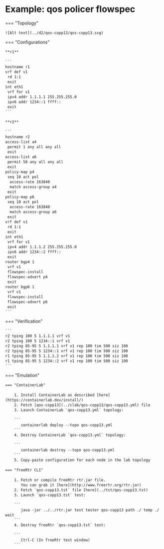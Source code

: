 # Example: qos policer flowspec

=== "Topology"

    ![Alt text](../d2/qos-copp13/qos-copp13.svg)

=== "Configurations"

    **r1**

    ```
    hostname r1
    vrf def v1
     rd 1:1
     exit
    int eth1
     vrf for v1
     ipv4 addr 1.1.1.1 255.255.255.0
     ipv6 addr 1234::1 ffff::
     exit
    ```

    **r2**

    ```
    hostname r2
    access-list a4
     permit 1 any all any all
     exit
    access-list a6
     permit 58 any all any all
     exit
    policy-map p4
     seq 10 act pol
      access-rate 163840
      match access-group a4
     exit
    policy-map p6
     seq 10 act pol
      access-rate 163840
      match access-group a6
     exit
    vrf def v1
     rd 1:1
     exit
    int eth1
     vrf for v1
     ipv4 addr 1.1.1.2 255.255.255.0
     ipv6 addr 1234::2 ffff::
     exit
    router bgp4 1
     vrf v1
     flowspec-install
     flowspec-advert p4
     exit
    router bgp6 1
     vrf v1
     flowspec-install
     flowspec-advert p6
     exit
    ```

=== "Verification"

    ```
    r2 tping 100 5 1.1.1.1 vrf v1
    r2 tping 100 5 1234::1 vrf v1
    r2 tping 85-95 5 1.1.1.1 vrf v1 rep 100 tim 500 siz 100
    r2 tping 85-95 5 1234::1 vrf v1 rep 100 tim 500 siz 100
    r1 tping 85-95 5 1.1.1.2 vrf v1 rep 100 tim 500 siz 100
    r1 tping 85-95 5 1234::2 vrf v1 rep 100 tim 500 siz 100
    ```

=== "Emulation"

    === "ContainerLab"

        1. Install ContainerLab as described [here](https://containerlab.dev/install/)  
        2. Fetch [qos-copp13](../clab/qos-copp13/qos-copp13.yml) file  
        3. Launch ContainerLab `qos-copp13.yml` topology:  

        ```
           containerlab deploy --topo qos-copp13.yml  
        ```
        4. Destroy ContainerLab `qos-copp13.yml` topology:  

        ```
           containerlab destroy --topo qos-copp13.yml  
        ```
        5. Copy-paste configuration for each node in the lab topology

    === "freeRtr CLI"

        1. Fetch or compile freeRtr rtr.jar file.  
           You can grab it [here](http://www.freertr.org/rtr.jar)  
        2. Fetch `qos-copp13.tst` file [here](../tst/qos-copp13.tst)  
        3. Launch `qos-copp13.tst` test:  

        ```
           java -jar ../../rtr.jar test tester qos-copp13 path ./ temp ./ wait
        ```
        4. Destroy freeRtr `qos-copp13.tst` test:  

        ```
           Ctrl-C (In freeRtr test window)
        ```

